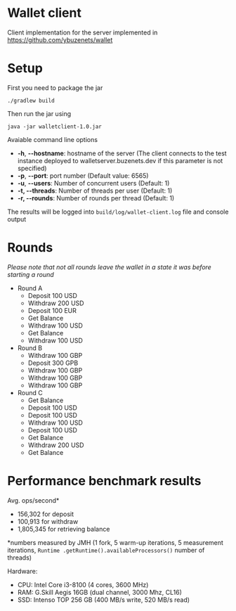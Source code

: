 # Wallet client #

Client implementation for the server implemented in https://github.com/ybuzenets/wallet

# Setup #

First you need to package the jar
```
./gradlew build
```
Then run the jar using
```
java -jar walletclient-1.0.jar
```
Avaiable command line options
* **-h**, **--hostname**: hostname of the server (The client connects to the test instance deployed to walletserver.buzenets.dev if this parameter is not specified)
* **-p**, **--port**: port number (Default value: 6565)
* **-u**, **--users**: Number of concurrent users (Default: 1)
* **-t, --threads**: Number of threads per user (Default: 1)
* **-r, --rounds**: Number of rounds per thread (Default: 1)

The results will be logged into `build/log/wallet-client.log` file and console output

# Rounds #
*Please note that not all rounds leave the wallet in a state it was before starting a round*
* Round A
  * Deposit 100 USD
  * Withdraw 200 USD
  * Deposit 100 EUR
  * Get Balance
  * Withdraw 100 USD
  * Get Balance
  * Withdraw 100 USD
* Round B
  * Withdraw 100 GBP
  * Deposit 300 GPB
  * Withdraw 100 GBP
  * Withdraw 100 GBP
  * Withdraw 100 GBP
* Round C
  * Get Balance
  * Deposit 100 USD
  * Deposit 100 USD
  * Withdraw 100 USD
  * Deposit 100 USD
  * Get Balance
  * Withdraw 200 USD
  * Get Balance


# Performance benchmark results #

Avg. ops/second*
* 156,302 for deposit
* 100,913 for withdraw
* 1,805,345 for retrieving balance

*numbers measured by JMH (1 fork, 5 warm-up iterations, 5 measurement iterations, `Runtime
.getRuntime().availableProcessors()` number of threads)

Hardware:
* CPU: Intel Core i3-8100 (4 cores, 3600 MHz)
* RAM: G.Skill Aegis 16GB (dual channel, 3000 Mhz, CL16)
* SSD: Intenso TOP 256 GB (400 MB/s write, 520 MB/s read)
